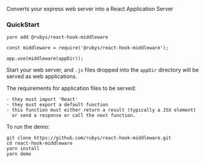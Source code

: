 Converts your express web server into a React Application Server

### QuickStart

    yarn add @rubys/react-hook-middleware

    const middleware = require('@rubys/react-hook-middleware');

    app.use(middleware(appDir));

Start your web server, and `.js` files dropped into the `appDir` directory
will be served as web applications.

The requirements for application files to be served:

    - they must import 'React'
    - they must export a default function
    - this function must either return a result (typically a JSX element)
      or send a response or call the next function.

To run the demo:

    git clone https://github.com/rubys/react-hook-middleware.git
    cd react-hook-middleware
    yarn install
    yarn demo
